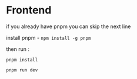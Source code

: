 # Frontend

if you already have pnpm you can skip the next line

install pnpm - `npm install -g pnpm`

then run :

```
pnpm install

pnpm run dev
```
